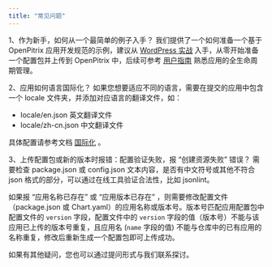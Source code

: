 ```yaml
---
title: "常见问题"
---
```


1、作为新手，如何从一个最简单的例子入手？
我们提供了一个如何准备一个基于 OpenPitrix 应用开发规范的示例，建议从 [ WordPress 实战](openpitrix-developer-quick-start/#wordpress-实战) 入手，从零开始准备一个配置包并上传到 OpenPitrix 中，后续可参考 [用户指南](../user-guide) 熟悉应用的全生命周期管理。

2、应用如何语言国际化？
如果您想要适应不同的语言，需要在提交的应用中包含一个 locale 文件夹，并添加对应语言的翻译文件，如：

- locale/en.json 英文翻译文件
- locale/zh-cn.json 中文翻译文件

具体配置请参考文档 [国际化](../openpitrix-specification/#国际化) 。

3、上传配置包或新的版本时报错：配置验证失败，报 “创建资源失败” 错误？
需要检查 package.json 或 config.json 文本内容，是否有中文符号或其他不符合 json 格式的部分，可以通过在线工具验证合法性，比如 jsonlint。 

如果报 “应用名称已存在” 或 “应用版本已存在” ，则需要修改配置文件（package.json 或 Chart.yaml）的应用名称或版本号。版本号匹配应用配置包中配置文件的 `version` 字段，配置文件中的 `version` 字段的值（版本号）不能与该应用已上传的版本号重复，且应用名 (`name` 字段的值) 不能与仓库中的已有应用的名称重复，修改后重新生成一个配置包即可上传成功。

如果有其他疑问，您也可以通过提问形式与我们联系探讨。